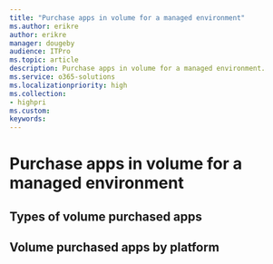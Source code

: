 ```yaml
---
title: "Purchase apps in volume for a managed environment"
ms.author: erikre
author: erikre
manager: dougeby
audience: ITPro
ms.topic: article
description: Purchase apps in volume for a managed environment.
ms.service: o365-solutions
ms.localizationpriority: high
ms.collection:
- highpri
ms.custom:
keywords:
---
```


# Purchase apps in volume for a managed environment

## Types of volume purchased apps 

## Volume purchased apps by platform